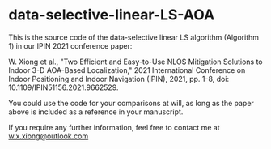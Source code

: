 # data-selective-linear-LS-AOA

This is the source code of the data-selective linear LS algorithm (Algorithm 1) in our IPIN 2021 conference paper:

W. Xiong et al., "Two Efficient and Easy-to-Use NLOS Mitigation Solutions to Indoor 3-D AOA-Based Localization," 2021 International Conference on Indoor Positioning and Indoor Navigation (IPIN), 2021, pp. 1-8, doi: 10.1109/IPIN51156.2021.9662529.

You could use the code for your comparisons at will, as long as the paper above is included as a reference in your manuscript.

If you require any further information, feel free to contact me at w.x.xiong@outlook.com
